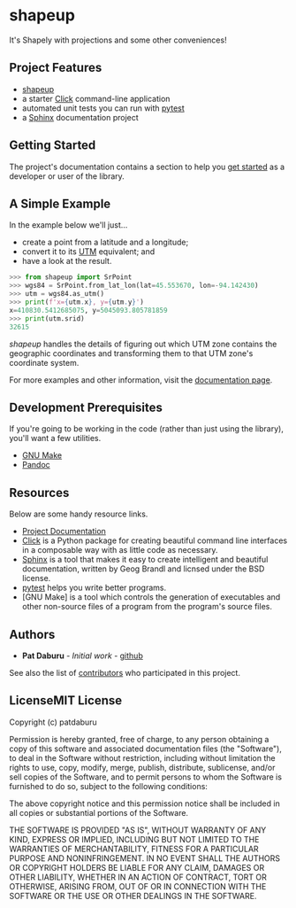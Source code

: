 # shapeup

It's Shapely with projections and some other conveniences!

## Project Features

* [shapeup](http://www.comingsoon.net)
* a starter [Click](http://click.pocoo.org/5/) command-line application
* automated unit tests you can run with [pytest](https://docs.pytest.org/en/latest/)
* a [Sphinx](http://www.sphinx-doc.org/en/master/) documentation project

## Getting Started

The project's documentation contains a section to help you
[get started](https://shapeup.readthedocs.io/en/latest/getting_started.html) as a developer or
user of the library.

## A Simple Example

In the example below we'll just...

* create a point from a latitude and a longitude;
* convert it to its [UTM](https://en.wikipedia.org/wiki/Universal_Transverse_Mercator_coordinate_system) equivalent; and
* have a look at the result. 

``` python
>>> from shapeup import SrPoint
>>> wgs84 = SrPoint.from_lat_lon(lat=45.553670, lon=-94.142430)
>>> utm = wgs84.as_utm()
>>> print(f'x={utm.x}, y={utm.y}')
x=410830.5412685075, y=5045093.805781859
>>> print(utm.srid)
32615
```

*shapeup* handles the details of figuring out which UTM zone contains the geographic coordinates and transforming them to that UTM zone's coordinate system.

For more examples and other information, visit the [documentation page]((http://www.comingsoon.net)).



## Development Prerequisites

If you're going to be working in the code (rather than just using the library), you'll want a few utilities.

* [GNU Make](https://www.gnu.org/software/make/)
* [Pandoc](https://pandoc.org/)

## Resources

Below are some handy resource links.

* [Project Documentation](http://shapeup.readthedocs.io/)
* [Click](http://click.pocoo.org/5/) is a Python package for creating beautiful command line interfaces in a composable way with as little code as necessary.
* [Sphinx](http://www.sphinx-doc.org/en/master/) is a tool that makes it easy to create intelligent and beautiful documentation, written by Geog Brandl and licnsed under the BSD license.
* [pytest](https://docs.pytest.org/en/latest/) helps you write better programs.
* [GNU Make]  is a tool which controls the generation of executables and other non-source files of a program from the program's source files.


## Authors

* **Pat Daburu** - *Initial work* - [github](https://github.com/patdaburu)

See also the list of [contributors](https://github.com/patdaburu/shapeup/contributors) who participated in this project.

## LicenseMIT License

Copyright (c) patdaburu

Permission is hereby granted, free of charge, to any person obtaining a copy
of this software and associated documentation files (the "Software"), to deal
in the Software without restriction, including without limitation the rights
to use, copy, modify, merge, publish, distribute, sublicense, and/or sell
copies of the Software, and to permit persons to whom the Software is
furnished to do so, subject to the following conditions:

The above copyright notice and this permission notice shall be included in all
copies or substantial portions of the Software.

THE SOFTWARE IS PROVIDED "AS IS", WITHOUT WARRANTY OF ANY KIND, EXPRESS OR
IMPLIED, INCLUDING BUT NOT LIMITED TO THE WARRANTIES OF MERCHANTABILITY,
FITNESS FOR A PARTICULAR PURPOSE AND NONINFRINGEMENT. IN NO EVENT SHALL THE
AUTHORS OR COPYRIGHT HOLDERS BE LIABLE FOR ANY CLAIM, DAMAGES OR OTHER
LIABILITY, WHETHER IN AN ACTION OF CONTRACT, TORT OR OTHERWISE, ARISING FROM,
OUT OF OR IN CONNECTION WITH THE SOFTWARE OR THE USE OR OTHER DEALINGS IN THE
SOFTWARE.